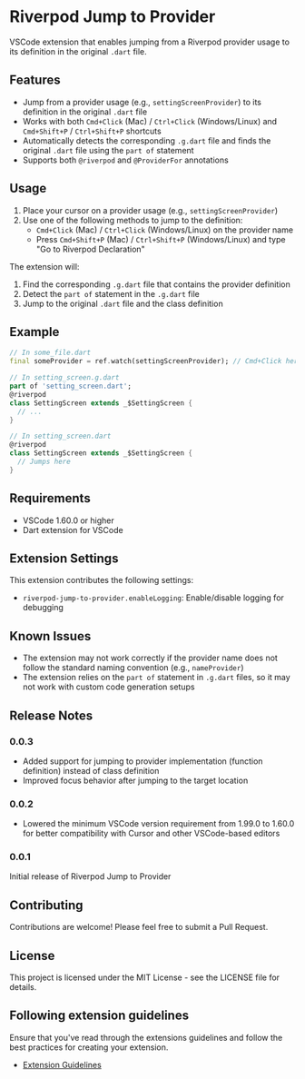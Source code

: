 # Riverpod Jump to Provider

VSCode extension that enables jumping from a Riverpod provider usage to its definition in the original `.dart` file.

## Features

- Jump from a provider usage (e.g., `settingScreenProvider`) to its definition in the original `.dart` file
- Works with both `Cmd+Click` (Mac) / `Ctrl+Click` (Windows/Linux) and `Cmd+Shift+P` / `Ctrl+Shift+P` shortcuts
- Automatically detects the corresponding `.g.dart` file and finds the original `.dart` file using the `part of` statement
- Supports both `@riverpod` and `@ProviderFor` annotations

## Usage

1. Place your cursor on a provider usage (e.g., `settingScreenProvider`)
2. Use one of the following methods to jump to the definition:
   - `Cmd+Click` (Mac) / `Ctrl+Click` (Windows/Linux) on the provider name
   - Press `Cmd+Shift+P` (Mac) / `Ctrl+Shift+P` (Windows/Linux) and type "Go to Riverpod Declaration"

The extension will:
1. Find the corresponding `.g.dart` file that contains the provider definition
2. Detect the `part of` statement in the `.g.dart` file
3. Jump to the original `.dart` file and the class definition

## Example

```dart
// In some_file.dart
final someProvider = ref.watch(settingScreenProvider); // Cmd+Click here

// In setting_screen.g.dart
part of 'setting_screen.dart';
@riverpod
class SettingScreen extends _$SettingScreen {
  // ...
}

// In setting_screen.dart
@riverpod
class SettingScreen extends _$SettingScreen {
  // Jumps here
}
```

## Requirements

- VSCode 1.60.0 or higher
- Dart extension for VSCode

## Extension Settings

This extension contributes the following settings:

* `riverpod-jump-to-provider.enableLogging`: Enable/disable logging for debugging

## Known Issues

- The extension may not work correctly if the provider name does not follow the standard naming convention (e.g., `nameProvider`)
- The extension relies on the `part of` statement in `.g.dart` files, so it may not work with custom code generation setups

## Release Notes

### 0.0.3

- Added support for jumping to provider implementation (function definition) instead of class definition
- Improved focus behavior after jumping to the target location

### 0.0.2

- Lowered the minimum VSCode version requirement from 1.99.0 to 1.60.0 for better compatibility with Cursor and other VSCode-based editors

### 0.0.1

Initial release of Riverpod Jump to Provider

## Contributing

Contributions are welcome! Please feel free to submit a Pull Request.

## License

This project is licensed under the MIT License - see the LICENSE file for details.

## Following extension guidelines

Ensure that you've read through the extensions guidelines and follow the best practices for creating your extension.

* [Extension Guidelines](https://code.visualstudio.com/api/references/extension-guidelines)
